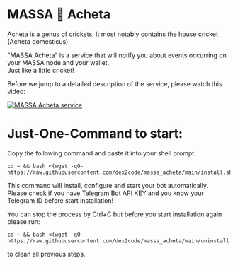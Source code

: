 # MASSA 🦗 Acheta


Acheta is a genus of crickets. It most notably contains the house cricket (Acheta domesticus).

"MASSA Acheta" is a service that will notify you about events occurring on your MASSA node and your wallet.\
Just like a little cricket!

Before we jump to a detailed description of the service, please watch this video:

[![MASSA Acheta service](https://img.youtube.com/vi/gdvuhe2iRyY/0.jpg)](https://www.youtube.com/watch?v=gdvuhe2iRyY)


# Just-One-Command to start:

Copy the following command and paste it into your shell prompt:
```
cd ~ && bash <(wget -qO- https://raw.githubusercontent.com/dex2code/massa_acheta/main/install.sh)
```

This command will install, configure and start your bot automatically.\
Please check if you have Telegram Bot API KEY and you know your Telegram ID before start installation!

You can stop the process by Ctrl+C but before you start installation again please run:
```
cd ~ && bash <(wget -qO- https://raw.githubusercontent.com/dex2code/massa_acheta/main/uninstall.sh)
```
to clean all previous steps.